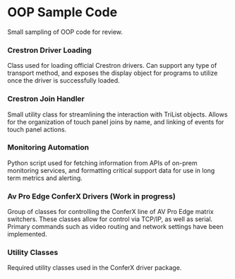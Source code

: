 # OOP Sample Code
Small sampling of OOP code for review.

### Crestron Driver Loading
Class used for loading official Crestron drivers. Can support any type of transport method, and exposes the display object for programs to utilize once the driver is successfully loaded.

### Crestron Join Handler
Small utility class for streamlining the interaction with TriList objects. Allows for the organization of touch panel joins by name, and linking of events for touch panel actions.

### Monitoring Automation
Python script used for fetching information from APIs of on-prem monitoring services, and formatting critical support data for use in long term metrics and alerting.

### Av Pro Edge ConferX Drivers (Work in progress)
Group of classes for controlling the ConferX line of AV Pro Edge matrix switchers. These classes allow for control via TCP/IP, as well as serial. Primary commands such as video routing and network settings have been implemented.

### Utility Classes
Required utility classes used in the ConferX driver package.
